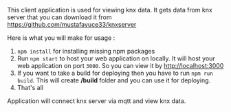 This client application is used for viewing knx data. It gets data from knx server that you can download it from <https://github.com/mustafayuce33/knxserver> 

Here is what you will make for usage :

1. `npm install` for installing missing npm packages
2. Run `npm start` to host your web application on locally. It will host your web application on port `3000`. So you can view it by <http://localhost:3000>
3. If you want to take a build for deploying then you have to run `npm run build`. This will create **/build** folder and you can use it for deploying.
4. That's all
 
Application will connect knx server via mqtt and view knx data.
